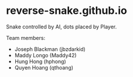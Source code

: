 # reverse-snake.github.io
Snake controlled by AI, dots placed by Player.

Team members:
- Joseph Blackman (jbzdarkid)
- Maddy Longo (Maddy42)
- Hung Hong (hphong)
- Quyen Hoang (qthoang)